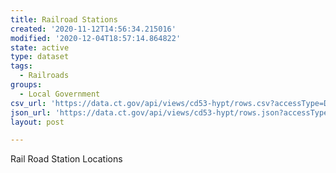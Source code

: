```yaml
---
title: Railroad Stations
created: '2020-11-12T14:56:34.215016'
modified: '2020-12-04T18:57:14.864822'
state: active
type: dataset
tags:
  - Railroads
groups:
  - Local Government
csv_url: 'https://data.ct.gov/api/views/cd53-hypt/rows.csv?accessType=DOWNLOAD'
json_url: 'https://data.ct.gov/api/views/cd53-hypt/rows.json?accessType=DOWNLOAD'
layout: post

---
```

Rail Road Station Locations
